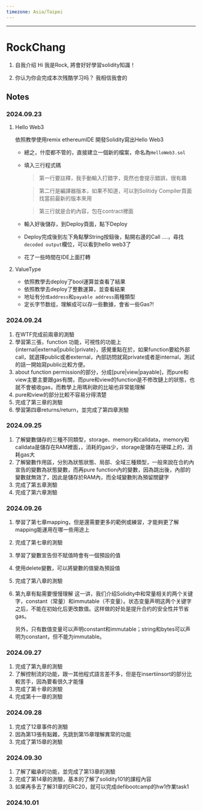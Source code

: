 ```yaml
---
timezone: Asia/Taipei
---
```

---

# RockChang

1. 自我介绍
    Hi 我是Rock, 將會好好學習solidity知識！

3. 你认为你会完成本次残酷学习吗？
   我相信我會的
   
## Notes

<!-- Content_START -->

### 2024.09.23
1. Hello Web3

    依照教學使用remix ethereumIDE 開發Solidity寫出Hello Web3

    - 總之，什麼都不管的，直接建立一個新的檔案，命名為`HelloWeb3.sol`
    - 填入三行程式碼
        > 第一行要註釋，我手動輸入打錯字，竟然也會提示錯誤，很有趣
        
        > 第二行是編譯器版本，如果不知道，可以到Solitidy Compiler頁面找當前最新的版本來用

        > 第三行就是合約內容，包在contract裡面
    
    - 輸入好後儲存，到Deploy頁面，點下Deploy
    - Deploy完成後到左下角點擊String按鈕後，點開右邊的Call ....，尋找`decoded output`欄位，可以看到hello web3了
    -  花了一些時間在IDE上面打轉


2. ValueType
    - 依照教學去deploy了bool運算並查看了結果
    - 依照教學去deploy了整數運算，並查看結果
    - 地址有分`成address`和`payable address`兩種類型
    - 定长字节数组，理解成可以存一些數據，會省一些Gas?!
    

### 2024.09.24        
1. 在WTF完成前兩章的測驗
2. 學習第三張，function 功能，可視性的功能上{internal|external|public|private}，感覺重點在於，如果function要給外部call，就選擇public或者external，內部訪問就寫private或者是internal，測試的話一開始寫public比較方便。
3. about function permission的部分，分成[pure|view|payable]，而pure和view主要主要跟gas有關，而pure和view的function是不修改鏈上的狀態，也就不會被收gas，而教學上用瑪利歐的比喻也非常能理解
4. pure和view的部分比較不容易分得清楚
5. 完成了第三章的測驗
6. 學習第四章returns/return，並完成了第四章測驗


### 2024.09.25
1. 了解變數儲存的三種不同類型，storage、memory和calldata，memory和calldata是儲存在RAM裡面，，消耗的gas少，storage是儲存在硬碟上的，消耗gas大
2. 了解變數作用區，分別為狀態狀態、局部、全域三種類型，一般來說在合約內宣告的變數為狀態變數，而再pure function內的變數，因為跳出後，內部的變數就無效了，因此是儲存於RAM內，而全域變數則為預留關鍵字
3. 完成了第五章測驗
4. 完成了第六章測驗

### 2024.09.26
1. 學習了第七章mapping，但是還需要更多的範例或練習，才能夠更了解mapping能運用在哪一些用途上
2. 完成了第七章的測驗
3. 學習了變數宣告但不賦值時會有一個預設的值
4. 使用delete變數，可以將變數的值變為預設值
5. 完成了第八章的測驗
6. 第九章有點需要慢慢理解
    这一讲，我们介绍Solidity中和常量相关的两个关键字，constant（常量）和immutable（不变量）。状态变量声明这两个关键字之后，不能在初始化后更改数值。这样做的好处是提升合约的安全性并节省gas。

    另外，只有数值变量可以声明constant和immutable；string和bytes可以声明为constant，但不能为immutable。


### 2024.09.27
1. 完成了第九章的測驗
2. 了解控制流的功能，跟一其他程式語言差不多，但是在insertiinsort的部分比較苦手，因為要看很久才能懂
3. 完成了第十章的測驗
4. 完成第十一章的測驗


### 2024.09.28
1. 完成了12章事件的測驗
2. 因為第13張有點雜，先跳到第15章理解異常的功能
3. 完成了第15章的測驗


### 2024.09.30
1. 了解了繼承的功能，並完成了第13章的測驗
2. 完成了第14章的測驗，基本的了解了solidity101的課程內容
3. 如果再多去了解31章的ERC20，就可以完成defibootcamp的hw1作業task1

### 2024.10.01
<!-- Content_END -->
